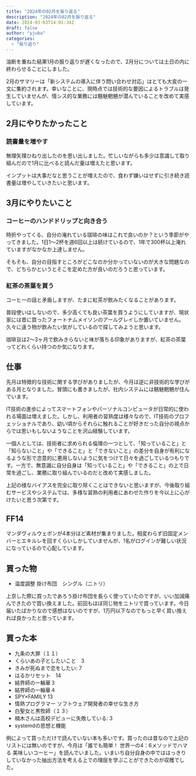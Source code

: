 ```yaml
---
title: "2024年の02月を振り返る"
description: "2024年の02月を振り返る"
date: 2024-03-03T14:01:34Z
draft: false
author: "yjuba"
categories:
  - "振り返り"
---
```


油断を重ねた結果1月の振り返りが遅くなったので、2月分については土日の内に終わらせることにしました。

2月のサマリーは「新システムの導入に伴う問い合わせ対応」はとても大変の一文に集約されます。幸いなことに、現時点では技術的な要因によるトラブルは発生していませんが、情シス的な業務には魑魅魍魎が潜んでいることを改めて実感しています。

## 2月にやりたかったこと

### 読書量を増やす
無理矢理ひねり出したのを思い出しました。忙しいながらも多少は意識して取り組んだので1月に比べると読んだ量は増えたと思います。

インプットは大事だなと思うことが増えたので、食わず嫌いはせずに引き続き読書量は増やしていきたいと思います。

## 3月にやりたいこと

### コーヒーのハンドドリップと向き合う
時折やってくる、自分の淹れている珈琲の味はこれで良いのか？という季節がやってきました。1日1～2杯を週6回以上は続けているので、1年で300杯以上淹れていますがなかなか上達しません。

そもそも、自分の目指すところがどこなのか分かっていないのが大きな問題なので、どちらかというとそこを定めた方が良いのだろうと思っています。

### 紅茶の茶葉を買う
コーヒーの話と矛盾しますが、たまに紅茶が飲みたくなることがあります。

普段使いはしないので、多少高くても良い茶葉を買うようにしていますが、現状家には昔に買ったフォートナムメイソンのアールグレイしか置いていません。久々に違う物が飲みたい気がしているので探してみようと思います。

珈琲豆は2～3ヶ月で飲みきらないと味が落ちる印象がありますが、紅茶の茶葉ってどれくらい持つのか気になります。

## 仕事
先月は特徴的な技術に関する学びがありましたが、今月は逆に非技術的な学びがある月となりました。冒頭にも書きましたが、社内システムには魑魅魍魎が住んでいます。

IT技術の進歩によってスマートフォンやパーソナルコンピュータが日常的に使われる場面は増えました。しかし、利用者の習熟度は様々なので、IT技術のプロフェッショナルであり、幼い頃からそれらに触れることが好きだった自分の視点からでは思いもしないようなことを沢山経験しています。

一個人としては、技術者に求められる倫理の一つとして、「知っていること」と「知らないこと」や「できること」と「できないこと」の差分を自身が有利になるような形で恣意的に悪用しないように気をつけて日々を過ごしているつもりです。一方で、無意識に自分自身は「知っていること」や「できること」の上で日常を過ごし、業務に取り組んでいるのだと改めて実感しました。

上記の様なバイアスを完全に取り除くことはできないと思いますが、今後取り組むサービスやシステムでは、多様な習熟の利用者にあわせた作りを今以上に心がけたいと思う次第です。

## FF14
マンダヴィルウェポンが4本分ほど素材が集まりました。相変わらず旧固定メンバーとエキルレを回すくらいしかしていませんが、1名がログインが難しい状況になっているので心配しています。

## 買った物
- 温度調整 掛け布団　シングル（ニトリ）

上京した際に買ったであろう掛け布団を長らく使っていたのですが、いい加減痛んできたので買い換えました。前回もほぼ同じ物をニトリで買っています。今日届いたばかりなので感想はないのですが、1万円以下なのでもっと早く買い換えれば良かったと思っています。

## 買った本
- 九条の大罪（１１）
- くらいあの子としたいこと　3
- きみが死ぬまで恋をしたい: 7
- はるかリセット　14
- 結界師の一輪華３
- 結界師の一輪華４
- SPY×FAMILY 13
- 情熱プログラマー ソフトウェア開発者の幸せな生き方
- 白聖女と黒牧師（１３）
- 楠木さんは高校デビューに失敗している: 3
- systemdの思想と機能

例によって買っただけで読んでいない本も多いです。買ったのは昔なので上記のリストには無いのですが、今月は「誰でも簡単！ 世界一の4：6メソッドでハマる 美味しいコーヒー」を読んでいました。いまいち自分自身の中でははっきりしていなかった抽出方法を考える上での理屈を学ぶことができたのが収穫でした。
